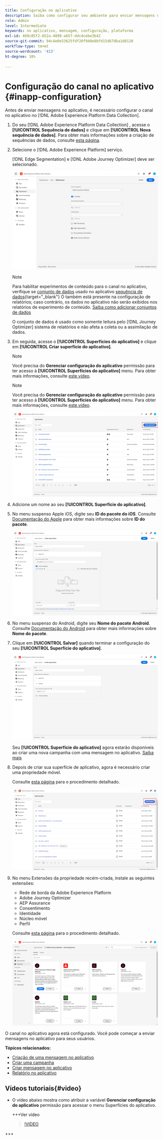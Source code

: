 ```yaml
---
title: Configuração no aplicativo
description: Saiba como configurar seu ambiente para enviar mensagens no aplicativo com o Journey Optimizer
role: Admin
level: Intermediate
keywords: no aplicativo, mensagem, configuração, plataforma
exl-id: 469c05f2-652a-4899-a657-ddc4cebe3b42
source-git-commit: 94c4e0e53625fdf20f940e8bfd15d67dba1d0120
workflow-type: tm+mt
source-wordcount: '413'
ht-degree: 10%

---
```


# Configuração do canal no aplicativo {#inapp-configuration}

Antes de enviar mensagens no aplicativo, é necessário configurar o canal no aplicativo no [!DNL Adobe Experience Platform Data Collection].

1. Do seu [!DNL Adobe Experience Platform Data Collection] , acesse o **[!UICONTROL Sequência de dados]** e clique em **[!UICONTROL Nova sequência de dados]**. Para obter mais informações sobre a criação de sequências de dados, consulte [esta página](https://experienceleague.adobe.com/docs/experience-platform/edge/datastreams/configure.html?lang=pt-BR).

1. Selecione o [!DNL Adobe Experience Platform] serviço.

   [!DNL Edge Segmentation] e [!DNL Adobe Journey Optimizer] deve ser selecionado.

   ![](assets/inapp_config_6.png)

   >[!NOTE]
   >
   >Para habilitar experimentos de conteúdo para o canal no aplicativo, verifique se [conjunto de dados](../data/get-started-datasets.md) usado no aplicativo [sequência de dados](https://experienceleague.adobe.com/docs/experience-platform/datastreams/overview.html?lang=pt-BR){target="_blank"} O também está presente na configuração de relatórios; caso contrário, os dados no aplicativo não serão exibidos nos relatórios de experimento de conteúdo. [Saiba como adicionar conjuntos de dados](../campaigns/reporting-configuration.md#add-datasets)
   >
   >O conjunto de dados é usado como somente leitura pelo [!DNL Journey Optimizer] sistema de relatórios e não afeta a coleta ou a assimilação de dados.

1. Em seguida, acesse o **[!UICONTROL Superfícies do aplicativo]** e clique em **[!UICONTROL Criar superfície do aplicativo]**.

   >[!NOTE]
   >
   > Você precisa do **Gerenciar configuração do aplicativo** permissão para ter acesso à **[!UICONTROL Superfícies do aplicativo]** menu. Para obter mais informações, consulte [este vídeo](#video).

   >[!NOTE]
   >
   > Você precisa do **Gerenciar configuração do aplicativo** permissão para ter acesso à **[!UICONTROL Superfícies do aplicativo]** menu. Para obter mais informações, consulte [este vídeo](#video).

   ![](assets/inapp_config_1.png)

1. Adicione um nome ao seu **[!UICONTROL Superfície do aplicativo]**.


1. No menu suspenso Apple iOS, digite seu **ID do pacote do iOS**. Consulte [Documentação do Apple](https://developer.apple.com/documentation/appstoreconnectapi/bundle_ids) para obter mais informações sobre **ID do pacote**.

   ![](assets/inapp_config_2.png)

1. No menu suspenso do Android, digite seu **Nome do pacote Android**. Consulte [Documentação do Android](https://support.google.com/admob/answer/9972781?hl=en#:~:text=The%20package%20name%20of%20an,supported%20third%2Dparty%20Android%20stores) para obter mais informações sobre **Nome do pacote**.

1. Clique em **[!UICONTROL Salvar]** quando terminar a configuração do seu **[!UICONTROL Superfície do aplicativo]**.

   ![](assets/inapp_config_3.png)

   Seu **[!UICONTROL Superfície do aplicativo]** agora estarão disponíveis ao criar uma nova campanha com uma mensagem no aplicativo. [Saiba mais](create-in-app.md)

1. Depois de criar sua superfície de aplicativo, agora é necessário criar uma propriedade móvel.

   Consulte [esta página](https://experienceleague.adobe.com/docs/experience-platform/tags/admin/companies-and-properties.html#for-mobile) para o procedimento detalhado.

   ![](assets/inapp_config_4.png)

1. No menu Extensões da propriedade recém-criada, instale as seguintes extensões:

   * Rede de borda da Adobe Experience Platform
   * Adobe Journey Optimizer
   * AEP Assurance
   * Consentimento
   * Identidade
   * Núcleo móvel
   * Perfil

   Consulte [esta página](https://experienceleague.adobe.com/docs/experience-platform/tags/ui/extensions/overview.html#add-a-new-extension) para o procedimento detalhado.

   ![](assets/inapp_config_5.png)

O canal no aplicativo agora está configurado. Você pode começar a enviar mensagens no aplicativo para seus usuários.

**Tópicos relacionados:**

* [Criação de uma mensagem no aplicativo](create-in-app.md)
* [Criar uma campanha](../campaigns/create-campaign.md)
* [Criar mensagem no aplicativo](design-in-app.md)
* [Relatório no aplicativo](../reports/campaign-global-report.md#inapp-report)


## Vídeos tutoriais{#video}

* O vídeo abaixo mostra como atribuir a variável **Gerenciar configuração do aplicativo** permissão para acessar o menu Superfícies do aplicativo.

  +++Ver vídeo

  >[!VIDEO](https://video.tv.adobe.com/v/3421607)

+++


